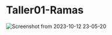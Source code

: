 # Taller01-Ramas
![Screenshot from 2023-10-12 23-05-20](https://github.com/jojusuar/Taller01-Ramas/assets/139071604/e29bfd85-9ec1-4437-be8e-3b2f398fe44c)
